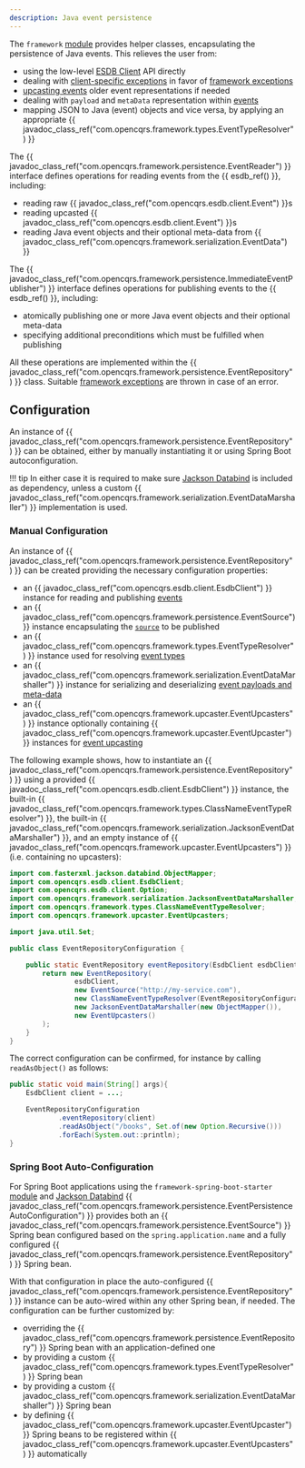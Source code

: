 ```yaml
---
description: Java event persistence
---
```


The `framework` [module](../../modules/index.md) provides helper classes, encapsulating the persistence
of Java events. This relieves the user from:

* using the low-level [ESDB Client](../esdb_client/index.md) API directly
* dealing with [client-specific exceptions](../../exceptions/index.md#client-exceptions) in favor of [framework exceptions](../../exceptions/index.md#framework-exceptions)
* [upcasting events](../../../concepts/upcasting/index.md) older event representations if needed
* dealing with `payload` and `metaData` representation within [events](../../events/index.md)
* mapping JSON to Java (event) objects and vice versa, by applying an appropriate {{ javadoc_class_ref("com.opencqrs.framework.types.EventTypeResolver") }}

The {{ javadoc_class_ref("com.opencqrs.framework.persistence.EventReader") }} interface defines operations for reading
events from the {{ esdb_ref() }}, including:

* reading raw {{ javadoc_class_ref("com.opencqrs.esdb.client.Event") }}s
* reading upcasted {{ javadoc_class_ref("com.opencqrs.esdb.client.Event") }}s
* reading Java event objects and their optional meta-data from {{ javadoc_class_ref("com.opencqrs.framework.serialization.EventData") }}

The {{ javadoc_class_ref("com.opencqrs.framework.persistence.ImmediateEventPublisher") }} interface defines operations for publishing
events to the {{ esdb_ref() }}, including:

* atomically publishing one or more Java event objects and their optional meta-data
* specifying additional preconditions which must be fulfilled when publishing

All these operations are implemented within the {{ javadoc_class_ref("com.opencqrs.framework.persistence.EventRepository") }} class.
Suitable [framework exceptions](../../exceptions/index.md#framework-exceptions) are thrown in case of an error.

## Configuration

An instance of {{ javadoc_class_ref("com.opencqrs.framework.persistence.EventRepository") }} can be obtained, 
either by manually instantiating it or using Spring Boot autoconfiguration.

!!! tip
    In either case it is required to make sure [Jackson Databind](https://github.com/FasterXML/jackson-databind) is
    included as dependency, unless a custom {{ javadoc_class_ref("com.opencqrs.framework.serialization.EventDataMarshaller") }} 
    implementation is used.

### Manual Configuration

An instance of {{ javadoc_class_ref("com.opencqrs.framework.persistence.EventRepository") }} can be created providing the necessary
configuration properties:

* an {{ javadoc_class_ref("com.opencqrs.esdb.client.EsdbClient") }} instance for reading and publishing [events](../../events/index.md)
* an {{ javadoc_class_ref("com.opencqrs.framework.persistence.EventSource") }} instance encapsulating the [`source`](../../events/index.md#events-and-eventcandidates) to be published
* an {{ javadoc_class_ref("com.opencqrs.framework.types.EventTypeResolver") }} instance used for resolving [event types](../../events/index.md#events-and-eventcandidates)
* an {{ javadoc_class_ref("com.opencqrs.framework.serialization.EventDataMarshaller") }} instance for serializing and deserializing [event payloads and meta-data](../../events/index.md#event-payload-and-metadata)
* an {{ javadoc_class_ref("com.opencqrs.framework.upcaster.EventUpcasters") }} instance optionally containing {{ javadoc_class_ref("com.opencqrs.framework.upcaster.EventUpcaster") }} instances for [event upcasting](../../../concepts/upcasting/index.md)

The following example shows, how to instantiate an {{ javadoc_class_ref("com.opencqrs.framework.persistence.EventRepository") }} using
a provided {{ javadoc_class_ref("com.opencqrs.esdb.client.EsdbClient") }} instance, the built-in {{ javadoc_class_ref("com.opencqrs.framework.types.ClassNameEventTypeResolver") }},
the built-in {{ javadoc_class_ref("com.opencqrs.framework.serialization.JacksonEventDataMarshaller") }}, and an empty instance
of {{ javadoc_class_ref("com.opencqrs.framework.upcaster.EventUpcasters") }} (i.e. containing no upcasters):

```java
import com.fasterxml.jackson.databind.ObjectMapper;
import com.opencqrs.esdb.client.EsdbClient;
import com.opencqrs.esdb.client.Option;
import com.opencqrs.framework.serialization.JacksonEventDataMarshaller;
import com.opencqrs.framework.types.ClassNameEventTypeResolver;
import com.opencqrs.framework.upcaster.EventUpcasters;

import java.util.Set;

public class EventRepositoryConfiguration {

    public static EventRepository eventRepository(EsdbClient esdbClient) {
        return new EventRepository(
                esdbClient,
                new EventSource("http://my-service.com"),
                new ClassNameEventTypeResolver(EventRepositoryConfiguration.class.getClassLoader()),
                new JacksonEventDataMarshaller(new ObjectMapper()),
                new EventUpcasters()
        );
    }
}
```

The correct configuration can be confirmed, for instance by calling `readAsObject()` as follows:

```java
public static void main(String[] args){
    EsdbClient client = ...;

    EventRepositoryConfiguration
            .eventRepository(client)
            .readAsObject("/books", Set.of(new Option.Recursive()))
            .forEach(System.out::println);
}
```

### Spring Boot Auto-Configuration

For Spring Boot applications using the `framework-spring-boot-starter` [module](../../modules/index.md)
and [Jackson Databind](https://github.com/FasterXML/jackson-databind)
{{ javadoc_class_ref("com.opencqrs.framework.persistence.EventPersistenceAutoConfiguration") }} provides both
an {{ javadoc_class_ref("com.opencqrs.framework.persistence.EventSource") }} Spring bean configured based on the
`spring.application.name` and a fully configured {{ javadoc_class_ref("com.opencqrs.framework.persistence.EventRepository") }} 
Spring bean.

With that configuration in place the auto-configured {{ javadoc_class_ref("com.opencqrs.framework.persistence.EventRepository") }} instance
can be auto-wired within any other Spring bean, if needed. The configuration can be further customized by:

* overriding the {{ javadoc_class_ref("com.opencqrs.framework.persistence.EventRepository") }} Spring bean with an application-defined one
* by providing a custom {{ javadoc_class_ref("com.opencqrs.framework.types.EventTypeResolver") }} Spring bean
* by providing a custom {{ javadoc_class_ref("com.opencqrs.framework.serialization.EventDataMarshaller") }} Spring bean
* by defining {{ javadoc_class_ref("com.opencqrs.framework.upcaster.EventUpcaster") }} Spring beans to be registered within {{ javadoc_class_ref("com.opencqrs.framework.upcaster.EventUpcasters") }} automatically
